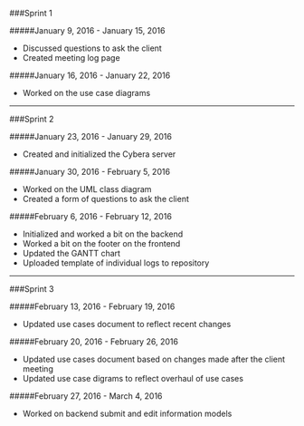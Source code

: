 ###Sprint 1

#####January 9, 2016 - January 15, 2016
* Discussed questions to ask the client
* Created meeting log page 

#####January 16, 2016 - January 22, 2016
* Worked on the use case diagrams

---

###Sprint 2

#####January 23, 2016 - January 29, 2016
* Created and initialized the Cybera server

#####January 30, 2016 - February 5, 2016
* Worked on the UML class diagram
* Created a form of questions to ask the client

#####February 6, 2016 - February 12, 2016
* Initialized and worked a bit on the backend
* Worked a bit on the footer on the frontend
* Updated the GANTT chart
* Uploaded template of individual logs to repository

---

###Sprint 3

#####February 13, 2016 - February 19, 2016
* Updated use cases document to reflect recent changes

#####February 20, 2016 - February 26, 2016
* Updated use cases document based on changes made after the client meeting
* Updated use case digrams to reflect overhaul of use cases

#####February 27, 2016 - March 4, 2016
* Worked on backend submit and edit information models
